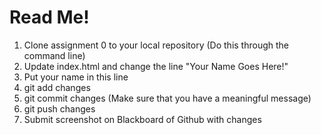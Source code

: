 # Read Me!
1. Clone assignment 0 to your local repository (Do this through the command line)
2. Update index.html and change the line "Your Name Goes Here!"
3. Put your name in this line
4. git add changes
5. git commit changes (Make sure that you have a meaningful message)
6. git push changes
7. Submit screenshot on Blackboard of Github with changes